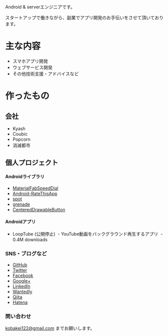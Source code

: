 Android & serverエンジニアです。

スタートアップで働きながら、副業でアプリ開発のお手伝いをさせて頂いております。

# 主な内容

- スマホアプリ開発
- ウェブサービス開発
- その他技術支援・アドバイスなど

# 作ったもの

## 会社

- Kyash
- Coubic
- Popcorn
- 消滅都市  
 
## 個人プロジェクト

#### Androidライブラリ

- [MaterialFabSpeedDial](https://github.com/kobakei/MaterialFabSpeedDial)
- [Android-RateThisApp](https://github.com/kobakei/Android-RateThisApp)
- [spot](https://github.com/kobakei/spot)
- [grenade](https://github.com/kobakei/grenade)
- [CenteredDrawableButton](https://github.com/kobakei/CenteredDrawableButton)

#### Androidアプリ

- LoopTube (公開停止)
  - YouTube動画をバックグラウンド再生するアプリ
  - 0.4M downloads

### SNS・ブログなど

* [GitHub](https://github.com/kobakei)
* [Twitter](https://twitter.com/kobakei122)
* [Facebook](http://www.facebook.com/ksk.kbys)
* [Google+](https://plus.google.com/100383508419247156880/posts)
* [LinkedIn](http://www.linkedin.com/profile/view?id=79059247&trk=tab_pro)
* [Wantedly](https://www.wantedly.com/users/13255)
* [Qiita](http://qiita.com/kobakei)
* [Hatena](http://kobakei.hatenadiary.jp/)

### 問い合わせ

kobakei122@gmail.com までお願いします。
